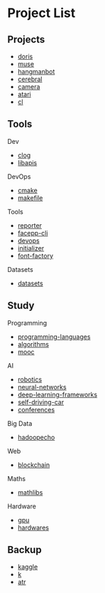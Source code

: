 Project List
=================================

Projects
-----------------------

- [doris](https://github.com/kwailamchan/doris)
- [muse](https://github.com/kwailamchan/muse)
- [hangmanbot](https://github.com/kwailamchan/hangmanbot)
- [cerebral](https://github.com/kwailamchan/cerebral.git)
- [camera](https://github.com/kwailamchan/camera.git)
- [atari](https://github.com/kwailamchan/atari)
- [cl](https://github.com/kwailamchan/cl)


Tools
-----------------------

Dev

- [clog](https://github.com/kwailamchan/clog)
- [libapis](https://github.com/kwailamchan/libapis)

DevOps

- [cmake](https://github.com/kwailamchan/cmake)
- [makefile](https://github.com/kwailamchan/makefile)

Tools

- [reporter](https://github.com/kwailamchan/reporter)
- [facepp-cli](https://github.com/kwailamchan/facepp-cli)
- [devops](https://github.com/kwailamchan/devops)
- [initializer](https://github.com/kwailamchan/initializer)
- [font-factory](https://github.com/kwailamchan/font-factory)

Datasets

- [datasets](https://github.com/kwailamchan/datasets)

Study
-----------------------

Programming

- [programming-languages](https://github.com/kwailamchan/programming-languages)
- [algorithms](https://github.com/kwailamchan/algorithms)
- [mooc](https://github.com/kwailamchan/mooc)

AI

- [robotics](https://github.com/kwailamchan/robotics)
- [neural-networks](https://github.com/kwailamchan/neural-networks)
- [deep-learning-frameworks](https://github.com/kwailamchan/deep-learning-frameworks)
- [self-driving-car](https://github.com/kwailamchan/self-driving-car.git)
- [conferences](https://github.com/kwailamchan/conferences)

Big Data

- [hadoopecho](https://github.com/kwailamchan/hadoopeco)

Web

- [blockchain](https://github.com/kwailamchan/blockchain)

Maths

- [mathlibs](https://github.com/kwailamchan/mathlibs)

Hardware

- [gpu](https://github.com/kwailamchan/gpu)
- [hardwares](https://github.com/kwailamchan/hardwares)

Backup
-----------------------

- [kaggle](https://github.com/kwailamchan/kaggle)
- [k](https://github.com/kwailamchan/k)
- [atr](https://github.com/kwailamchan/atr)
